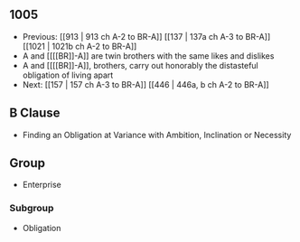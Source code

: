 ## 1005
- Previous: [[913 | 913 ch A-2 to BR-A]] [[137 | 137a ch A-3 to BR-A]] [[1021 | 1021b ch A-2 to BR-A]] 
- A and [[[[BR]]-A]] are twin brothers with the same likes and dislikes
- A and [[[[BR]]-A]], brothers, carry out honorably the distasteful obligation of living apart
- Next: [[157 | 157 ch A-3 to BR-A]] [[446 | 446a, b ch A-2 to BR-A]] 

## B Clause
- Finding an Obligation at Variance with Ambition, Inclination or Necessity

## Group
- Enterprise

### Subgroup
- Obligation

